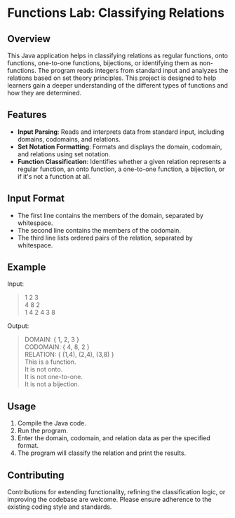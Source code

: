 # Functions Lab: Classifying Relations

## Overview
This Java application helps in classifying relations as regular functions, onto functions, one-to-one functions, bijections, or identifying them as non-functions. The program reads integers from standard input and analyzes the relations based on set theory principles. This project is designed to help learners gain a deeper understanding of the different types of functions and how they are determined.

## Features
- **Input Parsing**: Reads and interprets data from standard input, including domains, codomains, and relations.
- **Set Notation Formatting**: Formats and displays the domain, codomain, and relations using set notation.
- **Function Classification**: Identifies whether a given relation represents a regular function, an onto function, a one-to-one function, a bijection, or if it's not a function at all.

## Input Format
- The first line contains the members of the domain, separated by whitespace.
- The second line contains the members of the codomain.
- The third line lists ordered pairs of the relation, separated by whitespace.

## Example
Input:  
>1 2 3  
>4 8 2  
>1 4 2 4 3 8  

Output:  
>DOMAIN: { 1, 2, 3 }  
>CODOMAIN: { 4, 8, 2 }  
>RELATION: { (1,4), (2,4), (3,8) }  
>This is a function.  
>It is not onto.  
>It is not one-to-one.  
>It is not a bijection.  

## Usage
1. Compile the Java code.
1. Run the program.
2. Enter the domain, codomain, and relation data as per the specified format.
3. The program will classify the relation and print the results.

## Contributing
Contributions for extending functionality, refining the classification logic, or improving the codebase are welcome. Please ensure adherence to the existing coding style and standards.
